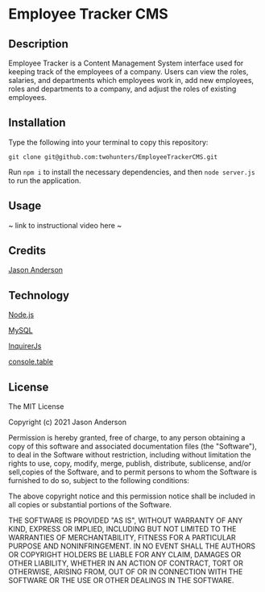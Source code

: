 # Employee Tracker CMS


## Description

Employee Tracker is a Content Management System interface used for keeping track of the employees of a company. Users can view the roles, salaries, and departments which employees work in, add new employees, roles and departments to a company, and adjust the roles of existing employees.


## Installation

Type the following into your terminal to copy this repository:

`git clone git@github.com:twohunters/EmployeeTrackerCMS.git`

Run `npm i` to install the necessary dependencies, and then `node server.js` to run the application.


## Usage

~ link to instructional video here ~


## Credits

[Jason Anderson](https://github.com/twohunters)


## Technology

[Node.js](https://nodejs.org/en/)

[MySQL](https://www.npmjs.com/package/mysql)

[InquirerJs](https://www.npmjs.com/package/inquirer/v/0.2.3)

[console.table](https://www.npmjs.com/package/console.table)


## License

The MIT License

Copyright (c) 2021 Jason Anderson

Permission is hereby granted, free of charge,  to any person obtaining a copy of this software and associated documentation files (the "Software"), to deal in the Software without restriction, including without limitation the rights to use, copy, modify, merge, publish, distribute, sublicense, and/or sell,copies of the Software, and to permit persons to whom the Software is furnished to do so, subject to the following conditions:

The above copyright notice and this permission notice shall be included in all copies or substantial portions of the Software.

THE SOFTWARE IS PROVIDED "AS IS", WITHOUT WARRANTY OF ANY KIND, EXPRESS OR IMPLIED, INCLUDING BUT NOT LIMITED TO THE WARRANTIES OF MERCHANTABILITY, FITNESS FOR A PARTICULAR PURPOSE AND NONINFRINGEMENT. IN NO EVENT SHALL THE AUTHORS OR COPYRIGHT HOLDERS BE LIABLE FOR ANY CLAIM, DAMAGES OR OTHER LIABILITY, WHETHER IN AN ACTION OF CONTRACT, TORT OR OTHERWISE, ARISING FROM, OUT OF OR IN CONNECTION WITH THE SOFTWARE OR THE USE OR OTHER DEALINGS IN THE SOFTWARE.